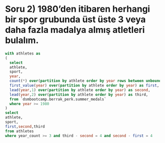 # Soru 2) 1980’den itibaren herhangi bir spor grubunda üst üste 3 veya daha fazla madalya almış atletleri bulalım.

```SQL
with athletes as
(
  select
  athlete,
  sport,
  year, 
  count(*) over(partition by athlete order by year rows between unbounded preceding and unbounded following) as year_count,
  first_value(year) over(partition by athlete order by year) as first,
  lead(year,1) over(partition by athlete order by year) as second,
  lead(year,2) over(partition by athlete order by year) as third,
  from `dsmbootcamp.berrak_perk.summer_medals`
  where year >= 1980 
)
select
athlete,
sport,
first,second,third
from athletes
where year_count >= 3 and third - second = 4 and second - first = 4

```
